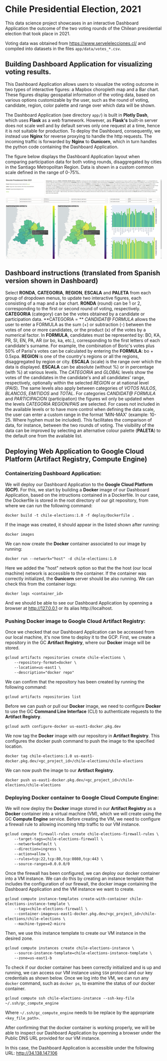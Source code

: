 # Chile Presidential Election, 2021 

This data science project showcases in an interactive Dashboard Application the outcome of the two 
voting rounds of the Chilean presidential election that took place in 2021.

Voting data was obtained from https://www.servelelecciones.cl/ and compiled into 
datasets in the files `app/data/votes_*.csv`.


## Building Dashboard Application for visualizing voting results.

This Dashboard Application allows users to visualize the voting outcome in two types of interactive figures:
a Mapbox choropleth map and a Bar chart.
These figures display geospatial information of the voting data, based on various options customizable by 
the user, such as the round of voting, candidate, region, color palette and range over which data will be 
shown.

The Dashboard Application (see directory `app/`) is built in **Plotly Dash**, which uses **Flask** as a web framework.
However, as **Flask's** built-in server does not scale well and by default serves only one request at a time, 
hence it is not suitable for production.
To deploy the Dashboard, consequently, we instead use **Nginx** for reverse proxying to handle the http requests.
The incoming traffic is forwarded by **Nginx** to **Gunicorn**, which in turn handles the python code containing the
Dashboard Application. 

The figure below displays the Dashboard Application layout when comparing participation data for both voting rounds, 
disaggregated by cities in the Santiago Metropolitan Region.
Data is shown in a custom common scale defined in the range of 0-75%.

![WebApp](app/app.png)

## Dashboard instructions (translated from Spanish version shown in Dashboard)

Select **RONDA**, **CATEGORIA**, **REGION**, **ESCALA** and **PALETA** from each group of dropdown menus,
to update two interactive figures, each consisting of a map and a bar chart.
**RONDA** (round) can be 1 or 2, corresponding to the first or second round of voting, respectively.
**CATEGORIA** (category) can be the votes obtained by a candidate or participation data.
**CATEGORIA = ** *CANDIDAT@ FORMULA* allows the user to enter a FORMULA as the sum (+) or subtraction (-)
between the votes of one or more candidates, or the product (x) of the votes by a numerical factor. 
In **FORMULA**, candidates must be represented by: 
BO, KA, PR, SI, EN, PA, AR (or bo, ka, etc.), corresponding to the first letters of each candidate's surname.
For example, the combination of Boric's votes plus 50% of Parisi's votes can be calculated by entering the 
**FORMULA**: bo + 0.5xpa.
**REGION** is one of the country's regions or all the regions, disaggregated by region or city.
**ESCALA** (scale) is the range over which the data is displayed.
**ESCALA** can be absolute (without %) or in percentage (with %) at various levels.
The *CATEGORIA* and *GLOBAL* levels show the votes of the candidates in the candidate's and all
candidates' range, respectively, optionally within the selected *REGION* or at national level (*PAIS*).
The same levels also apply between categories of *VOTOS NULOS*, *BLANCOS*, *EMITIDOS* and *TOTAL*.
For categories *CANDIDAT@ FORMULA* and *PARTICIPACION* (participation) the figures wil only be updated 
when the levels *CATEGORIA REGION/PAIS* are selected.
For cases not included in the available levels or to have more control when defining the data scale,
the user can enter a custom range in the format 'MIN-MAX' (example: 10-25. Where hyphen must be included).
This facilitates the comparison of data, for instance, between the two rounds of voting.
The visibility of the data can be improved by selecting an alternative colour palette (**PALETA**) to the 
default one from the available list. 

## Deploying Web Application to Google Cloud Platform (Artifact Registry, Compute Engine)

### Containerizing Dashboard Application:

We will deploy our Dashboard Application to the **Google Cloud Platform (GCP)**.
For this, we start by building a **Docker** image of our Dashboard Application, based on the intructions 
contained in a Dockerfile.
In our case, the Dockerfile is stored in the root directory of our git repository, 
from where we can run the following command:

```
docker build -t chile-elections:1.0 -f deploy/Dockerfile .
```

If the image was created, it should appear in the listed shown after running:

```
docker images
```

We can now create the **Docker** container associated to our image by running:

```
docker run --network="host" -d chile-elections:1.0
```

Here we added the "host" network option so that the the host (our local machine) network is 
accessible to the container.
If the container was correctly initialized, the **Gunicorn** server should be also running.
We can check this from the container logs:

```
docker logs <container_id>
```

And we should be able to see our Dashboard Application by openning a browser at http://127.0.0.1 
or its alias http://localhost.

### Pushing Docker image to Google Cloud Artifact Registry:

Once we checked that our Dashboard Application can be accessed from our local machine,
it's now time to deploy it to the GCP. 
First, we create a repository in the GC **Artifact Registry**, where our **Docker** image will be stored.

```
gcloud artifacts repositories create chile-elections \
    --repository-format=docker \
    --location=us-east1 \
    --description="docker repo"
```

We can confirm that the repository has been created by running the following command:

```
gcloud artifacts repositories list
```

Before we can push or pull our **Docker** image, we need to configure **Docker** to use the 
GC **Command Line Interface** (CLI) to authenticate requests to the **Artifact Registry**.

```
gcloud auth configure-docker us-east1-docker.pkg.dev
```

We now tag the **Docker** image with our repository in **Artifact Registry**. 
This configures the docker push command to push the image to the specified location.

```
docker tag chile-elections:1.0 us-east1-docker.pkg.dev/<gc_project_id>/chile-elections/chile-elections
```

We can now push the image to our **Artifact Registry**.

```
docker push us-east1-docker.pkg.dev/<gc_project_id>/chile-elections/chile-elections
```

### Deploying Docker container to Google Cloud Compute Engine:

We will now deploy the **Docker** image stored in our **Artifact Registry** as a **Docker** container into
a virtual machine (VM), which we will create using the GC **Compute Engine** service.
Before creating the VM, we need to configure a firewall rule to allowing incoming http traffic 
to our VM instance.

```
gcloud compute firewall-rules create chile-elections-firewall-rules \
    --target-tags=chile-elections-firewall \
    --network=default \
    --direction=ingress \
    --action=allow \
    --rules=tcp:22,tcp:80,tcp:8080,tcp:443 \
    --source-ranges=0.0.0.0/0
```

Once the firewall has been configured, we can deploy our docker container into a VM instance.
We can do this by creating an instance template that includes the configuration of our firewall, 
the docker image containing the Dashboard Application and the VM instance we want to create. 

```
gcloud compute instance-templates create-with-container chile-elections-instance-template \
    --tags=chile-elections-firewall \
    --container-image=us-east1-docker.pkg.dev/<gc_project_id>/chile-elections/chile-elections \
    --machine-type=e2-micro 
```

Then, we use this instance template to create our VM instance in the desired zone.

```
gcloud compute instances create chile-elections-instance \
    --source-instance-template=chile-elections-instance-template \
    --zone=us-east1-b 
```

To check if our docker container has been correctly initialized and is up and running, we can access
our VM instance using `SSH` protocol and our key credentials as shown below.
Once we log into the VM, we can run any `docker` command, such as `docker ps`, to examine the status 
of our docker container.

```
gcloud compute ssh chile-elections-instance --ssh-key-file ~/.ssh/gc_compute_engine
```

Where `~/.ssh/gc_compute_engine` needs to be replace by the appropriate `<key_file_path>`.

After confirming that the docker container is working properly, we will be able to inspect our 
Dashboard Application by openning a browser under the Public DNS URL provided 
for our VM instance.

In this case, the Dashboard Application is accessible under the following URL:
http://34.138.147.106